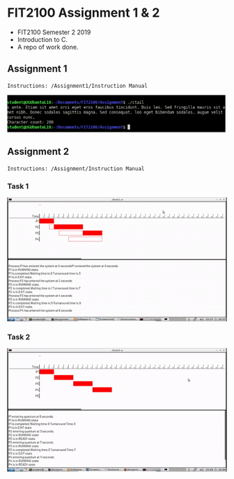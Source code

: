 # FIT2100 Assignment 1 & 2
- FIT2100 Semester 2 2019
- Introduction to C.
- A repo of work done.

## Assignment 1
```
Instructions: /Assignment1/Instruction Manual
```

![Application](img/Assignment-1.png)

## Assignment 2
```
Instructions: /Assignment/Instruction Manual
```
### Task 1
![Application](img/Task1.gif)
### Task 2
![Application](img/Task2.gif)
